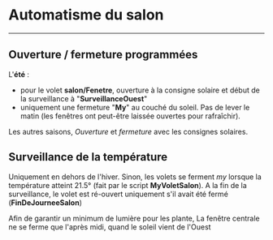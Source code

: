 # Automatisme du salon
---

## Ouverture / fermeture programmées

L'**été** :
  - pour le volet **salon/Fenetre**, ouverture à la consigne solaire et début de la surveillance à "**SurveillanceOuest**"
  - uniquement une fermeture "**My**" au couché du soleil. Pas de lever le matin (les fenêtres ont peut-être laissée ouvertes pour rafraîchir).

Les autres saisons, *Ouverture* et *fermeture* avec les consignes solaires.

## Surveillance de la température

Uniquement en dehors de l'hiver.
Sinon, les volets se ferment *my* lorsque la température atteint 21.5° (fait par le script **MyVoletSalon**).
A la fin de la surveillance, le volet est ré-ouvert uniquement s'il avait été fermé (**FinDeJourneeSalon**)

Afin de garantir un minimum de lumière pour les plante, La fenêtre centrale ne se ferme que l'après midi, quand le soleil vient de l'Ouest

